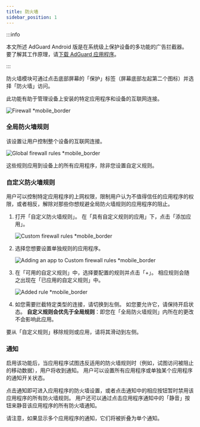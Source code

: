 ```yaml
---
title: 防火墙
sidebar_position: 1
---
```


:::info

本文所述 AdGuard Android 版是在系统级上保护设备的多功能的广告拦截器。 要了解其工作原理，请[下载 AdGuard 应用程序](https://agrd.io/download-kb-adblock)。

:::

防火墙模块可通过点击底部屏幕的「保护」标签（屏幕底部左起第二个图标）并选择「防火墙」访问。

此功能有助于管理设备上安装的特定应用程序和设备的互联网连接。

![Firewall \*mobile_border](https://cdn.adtidy.org/blog/new/gdn94firewall.png)

### 全局防火墙规则

该设置让用户控制整个设备的互联网连接。

![Global firewall rules \*mobile_border](https://cdn.adtidy.org/blog/new/4zx2nhglobal_rules.png)

这些规则应用到设备上的所有应用程序，除非您设置自定义规则。

### 自定义防火墙规则

用户可以控制特定应用程序的上网权限，限制用户认为不值得信任的应用程序的权限，或者相反，解除对那些你想规避全局防火墙规则的应用程序的阻止。

1. 打开「自定义防火墙规则」。 在「具有自定义规则的应用」下，点击「添加应用」。

    ![Custom firewall rules \*mobile_border](https://cdn.adtidy.org/blog/new/qkxpecustom_rules.png)

2. 选择您想要设置单独规则的应用程序。

    ![Adding an app to Custom firewall rules \*mobile_border](https://cdn.adtidy.org/blog/new/2db47fadding_app.png)

3. 在「可用的自定义规则」中，选择要配置的规则并点击「+」。 相应规则会随之出现在「已应用的自定义规则」中。

    ![Added rule \*mobile_border](https://cdn.adtidy.org/blog/new/6fzjladded_rule.png)

4. 如您需要拦截特定类型的连接，请切换到左侧。 如您要允许它，请保持开启状态。 **自定义规则会优先于全局规则**：即您在「全局防火墙规则」内所在的更改不会影响此应用。

要从「自定义规则」移除规则或应用，请将其滑动到左侧。

### 通知

启用该功能后，当应用程序试图违反适用的防火墙规则时（例如，试图访问被阻止的移动数据），用户将收到通知。 用户可以设置所有应用程序或单独某个应用程序的通知开关状态。

点击通知即可进入应用程序的防火墙设置，或者点击通知中的相应按钮暂时禁用该应用程序的所有防火墙规则。 用户还可以通过点击应用程序通知中的「静音」按钮来静音该应用程序的所有防火墙通知。

请注意，如果显示多个应用程序的通知，它们将被折叠为单个通知。
